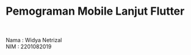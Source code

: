 <h1>Pemograman Mobile Lanjut Flutter</h1><br>
<p>Nama : Widya Netrizal<br>
NIM : 2201082019<br></p>
